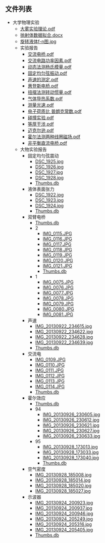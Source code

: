 

## 文件列表

- 大学物理实验
    - [大雾实验理论.pdf](https%3A//github.com/QSCTech/zju-icicles/raw/master/%E5%A4%A7%E5%AD%A6%E7%89%A9%E7%90%86%E5%AE%9E%E9%AA%8C/%E5%A4%A7%E9%9B%BE%E5%AE%9E%E9%AA%8C%E7%90%86%E8%AE%BA.pdf)
    - [抛射体数据拟合.docx](https%3A//github.com/QSCTech/zju-icicles/raw/master/%E5%A4%A7%E5%AD%A6%E7%89%A9%E7%90%86%E5%AE%9E%E9%AA%8C/%E6%8A%9B%E5%B0%84%E4%BD%93%E6%95%B0%E6%8D%AE%E6%8B%9F%E5%90%88.docx)
    - [旋转液体f-n图.jpg](https%3A//github.com/QSCTech/zju-icicles/raw/master/%E5%A4%A7%E5%AD%A6%E7%89%A9%E7%90%86%E5%AE%9E%E9%AA%8C/%E6%97%8B%E8%BD%AC%E6%B6%B2%E4%BD%93f-n%E5%9B%BE.jpg)
    - 实验报告
        - [交流电桥.pdf](https%3A//github.com/QSCTech/zju-icicles/raw/master/%E5%A4%A7%E5%AD%A6%E7%89%A9%E7%90%86%E5%AE%9E%E9%AA%8C/%E5%AE%9E%E9%AA%8C%E6%8A%A5%E5%91%8A/%E4%BA%A4%E6%B5%81%E7%94%B5%E6%A1%A5.pdf)
        - [交流电路功率因素.pdf](https%3A//github.com/QSCTech/zju-icicles/raw/master/%E5%A4%A7%E5%AD%A6%E7%89%A9%E7%90%86%E5%AE%9E%E9%AA%8C/%E5%AE%9E%E9%AA%8C%E6%8A%A5%E5%91%8A/%E4%BA%A4%E6%B5%81%E7%94%B5%E8%B7%AF%E5%8A%9F%E7%8E%87%E5%9B%A0%E7%B4%A0.pdf)
        - [动态法测杨氏模量.pdf](https%3A//github.com/QSCTech/zju-icicles/raw/master/%E5%A4%A7%E5%AD%A6%E7%89%A9%E7%90%86%E5%AE%9E%E9%AA%8C/%E5%AE%9E%E9%AA%8C%E6%8A%A5%E5%91%8A/%E5%8A%A8%E6%80%81%E6%B3%95%E6%B5%8B%E6%9D%A8%E6%B0%8F%E6%A8%A1%E9%87%8F.pdf)
        - [固定均匀弦振动.pdf](https%3A//github.com/QSCTech/zju-icicles/raw/master/%E5%A4%A7%E5%AD%A6%E7%89%A9%E7%90%86%E5%AE%9E%E9%AA%8C/%E5%AE%9E%E9%AA%8C%E6%8A%A5%E5%91%8A/%E5%9B%BA%E5%AE%9A%E5%9D%87%E5%8C%80%E5%BC%A6%E6%8C%AF%E5%8A%A8.pdf)
        - [声速的测定.pdf](https%3A//github.com/QSCTech/zju-icicles/raw/master/%E5%A4%A7%E5%AD%A6%E7%89%A9%E7%90%86%E5%AE%9E%E9%AA%8C/%E5%AE%9E%E9%AA%8C%E6%8A%A5%E5%91%8A/%E5%A3%B0%E9%80%9F%E7%9A%84%E6%B5%8B%E5%AE%9A.pdf)
        - [惠登斯电桥.pdf](https%3A//github.com/QSCTech/zju-icicles/raw/master/%E5%A4%A7%E5%AD%A6%E7%89%A9%E7%90%86%E5%AE%9E%E9%AA%8C/%E5%AE%9E%E9%AA%8C%E6%8A%A5%E5%91%8A/%E6%83%A0%E7%99%BB%E6%96%AF%E7%94%B5%E6%A1%A5.pdf)
        - [扭摆法测转动惯量.pdf](https%3A//github.com/QSCTech/zju-icicles/raw/master/%E5%A4%A7%E5%AD%A6%E7%89%A9%E7%90%86%E5%AE%9E%E9%AA%8C/%E5%AE%9E%E9%AA%8C%E6%8A%A5%E5%91%8A/%E6%89%AD%E6%91%86%E6%B3%95%E6%B5%8B%E8%BD%AC%E5%8A%A8%E6%83%AF%E9%87%8F.pdf)
        - [气体导热系数.pdf](https%3A//github.com/QSCTech/zju-icicles/raw/master/%E5%A4%A7%E5%AD%A6%E7%89%A9%E7%90%86%E5%AE%9E%E9%AA%8C/%E5%AE%9E%E9%AA%8C%E6%8A%A5%E5%91%8A/%E6%B0%94%E4%BD%93%E5%AF%BC%E7%83%AD%E7%B3%BB%E6%95%B0.pdf)
        - [测量光速.pdf](https%3A//github.com/QSCTech/zju-icicles/raw/master/%E5%A4%A7%E5%AD%A6%E7%89%A9%E7%90%86%E5%AE%9E%E9%AA%8C/%E5%AE%9E%E9%AA%8C%E6%8A%A5%E5%91%8A/%E6%B5%8B%E9%87%8F%E5%85%89%E9%80%9F.pdf)
        - [电子荷质比 普朗克常数.pdf](https%3A//github.com/QSCTech/zju-icicles/raw/master/%E5%A4%A7%E5%AD%A6%E7%89%A9%E7%90%86%E5%AE%9E%E9%AA%8C/%E5%AE%9E%E9%AA%8C%E6%8A%A5%E5%91%8A/%E7%94%B5%E5%AD%90%E8%8D%B7%E8%B4%A8%E6%AF%94%20%E6%99%AE%E6%9C%97%E5%85%8B%E5%B8%B8%E6%95%B0.pdf)
        - [碰撞实验.pdf](https%3A//github.com/QSCTech/zju-icicles/raw/master/%E5%A4%A7%E5%AD%A6%E7%89%A9%E7%90%86%E5%AE%9E%E9%AA%8C/%E5%AE%9E%E9%AA%8C%E6%8A%A5%E5%91%8A/%E7%A2%B0%E6%92%9E%E5%AE%9E%E9%AA%8C.pdf)
        - [等厚干涉.pdf](https%3A//github.com/QSCTech/zju-icicles/raw/master/%E5%A4%A7%E5%AD%A6%E7%89%A9%E7%90%86%E5%AE%9E%E9%AA%8C/%E5%AE%9E%E9%AA%8C%E6%8A%A5%E5%91%8A/%E7%AD%89%E5%8E%9A%E5%B9%B2%E6%B6%89.pdf)
        - [迈克尔逊.pdf](https%3A//github.com/QSCTech/zju-icicles/raw/master/%E5%A4%A7%E5%AD%A6%E7%89%A9%E7%90%86%E5%AE%9E%E9%AA%8C/%E5%AE%9E%E9%AA%8C%E6%8A%A5%E5%91%8A/%E8%BF%88%E5%85%8B%E5%B0%94%E9%80%8A.pdf)
        - [霍尔法测两种线圈磁场.pdf](https%3A//github.com/QSCTech/zju-icicles/raw/master/%E5%A4%A7%E5%AD%A6%E7%89%A9%E7%90%86%E5%AE%9E%E9%AA%8C/%E5%AE%9E%E9%AA%8C%E6%8A%A5%E5%91%8A/%E9%9C%8D%E5%B0%94%E6%B3%95%E6%B5%8B%E4%B8%A4%E7%A7%8D%E7%BA%BF%E5%9C%88%E7%A3%81%E5%9C%BA.pdf)
        - [非平衡直流电桥.pdf](https%3A//github.com/QSCTech/zju-icicles/raw/master/%E5%A4%A7%E5%AD%A6%E7%89%A9%E7%90%86%E5%AE%9E%E9%AA%8C/%E5%AE%9E%E9%AA%8C%E6%8A%A5%E5%91%8A/%E9%9D%9E%E5%B9%B3%E8%A1%A1%E7%9B%B4%E6%B5%81%E7%94%B5%E6%A1%A5.pdf)
    - 大物实验报告
        - 固定均匀弦震动
            - [DSC_1925.jpg](https%3A//github.com/QSCTech/zju-icicles/raw/master/%E5%A4%A7%E5%AD%A6%E7%89%A9%E7%90%86%E5%AE%9E%E9%AA%8C/%E5%A4%A7%E7%89%A9%E5%AE%9E%E9%AA%8C%E6%8A%A5%E5%91%8A/%E5%9B%BA%E5%AE%9A%E5%9D%87%E5%8C%80%E5%BC%A6%E9%9C%87%E5%8A%A8/DSC_1925.jpg)
            - [DSC_1926.jpg](https%3A//github.com/QSCTech/zju-icicles/raw/master/%E5%A4%A7%E5%AD%A6%E7%89%A9%E7%90%86%E5%AE%9E%E9%AA%8C/%E5%A4%A7%E7%89%A9%E5%AE%9E%E9%AA%8C%E6%8A%A5%E5%91%8A/%E5%9B%BA%E5%AE%9A%E5%9D%87%E5%8C%80%E5%BC%A6%E9%9C%87%E5%8A%A8/DSC_1926.jpg)
            - [DSC_1927.jpg](https%3A//github.com/QSCTech/zju-icicles/raw/master/%E5%A4%A7%E5%AD%A6%E7%89%A9%E7%90%86%E5%AE%9E%E9%AA%8C/%E5%A4%A7%E7%89%A9%E5%AE%9E%E9%AA%8C%E6%8A%A5%E5%91%8A/%E5%9B%BA%E5%AE%9A%E5%9D%87%E5%8C%80%E5%BC%A6%E9%9C%87%E5%8A%A8/DSC_1927.jpg)
            - [DSC_1928.jpg](https%3A//github.com/QSCTech/zju-icicles/raw/master/%E5%A4%A7%E5%AD%A6%E7%89%A9%E7%90%86%E5%AE%9E%E9%AA%8C/%E5%A4%A7%E7%89%A9%E5%AE%9E%E9%AA%8C%E6%8A%A5%E5%91%8A/%E5%9B%BA%E5%AE%9A%E5%9D%87%E5%8C%80%E5%BC%A6%E9%9C%87%E5%8A%A8/DSC_1928.jpg)
            - [Thumbs.db](https%3A//github.com/QSCTech/zju-icicles/raw/master/%E5%A4%A7%E5%AD%A6%E7%89%A9%E7%90%86%E5%AE%9E%E9%AA%8C/%E5%A4%A7%E7%89%A9%E5%AE%9E%E9%AA%8C%E6%8A%A5%E5%91%8A/%E5%9B%BA%E5%AE%9A%E5%9D%87%E5%8C%80%E5%BC%A6%E9%9C%87%E5%8A%A8/Thumbs.db)
        - 液体表面张力
            - [DSC_1922.jpg](https%3A//github.com/QSCTech/zju-icicles/raw/master/%E5%A4%A7%E5%AD%A6%E7%89%A9%E7%90%86%E5%AE%9E%E9%AA%8C/%E5%A4%A7%E7%89%A9%E5%AE%9E%E9%AA%8C%E6%8A%A5%E5%91%8A/%E6%B6%B2%E4%BD%93%E8%A1%A8%E9%9D%A2%E5%BC%A0%E5%8A%9B/DSC_1922.jpg)
            - [DSC_1923.jpg](https%3A//github.com/QSCTech/zju-icicles/raw/master/%E5%A4%A7%E5%AD%A6%E7%89%A9%E7%90%86%E5%AE%9E%E9%AA%8C/%E5%A4%A7%E7%89%A9%E5%AE%9E%E9%AA%8C%E6%8A%A5%E5%91%8A/%E6%B6%B2%E4%BD%93%E8%A1%A8%E9%9D%A2%E5%BC%A0%E5%8A%9B/DSC_1923.jpg)
            - [DSC_1924.jpg](https%3A//github.com/QSCTech/zju-icicles/raw/master/%E5%A4%A7%E5%AD%A6%E7%89%A9%E7%90%86%E5%AE%9E%E9%AA%8C/%E5%A4%A7%E7%89%A9%E5%AE%9E%E9%AA%8C%E6%8A%A5%E5%91%8A/%E6%B6%B2%E4%BD%93%E8%A1%A8%E9%9D%A2%E5%BC%A0%E5%8A%9B/DSC_1924.jpg)
            - [Thumbs.db](https%3A//github.com/QSCTech/zju-icicles/raw/master/%E5%A4%A7%E5%AD%A6%E7%89%A9%E7%90%86%E5%AE%9E%E9%AA%8C/%E5%A4%A7%E7%89%A9%E5%AE%9E%E9%AA%8C%E6%8A%A5%E5%91%8A/%E6%B6%B2%E4%BD%93%E8%A1%A8%E9%9D%A2%E5%BC%A0%E5%8A%9B/Thumbs.db)
        - 双臂电桥
            - [Thumbs.db](https%3A//github.com/QSCTech/zju-icicles/raw/master/%E5%A4%A7%E5%AD%A6%E7%89%A9%E7%90%86%E5%AE%9E%E9%AA%8C/%E5%A4%A7%E7%89%A9%E5%AE%9E%E9%AA%8C%E6%8A%A5%E5%91%8A/%E5%8F%8C%E8%87%82%E7%94%B5%E6%A1%A5/Thumbs.db)
            - 2
                - [IMG_0115.JPG](https%3A//github.com/QSCTech/zju-icicles/raw/master/%E5%A4%A7%E5%AD%A6%E7%89%A9%E7%90%86%E5%AE%9E%E9%AA%8C/%E5%A4%A7%E7%89%A9%E5%AE%9E%E9%AA%8C%E6%8A%A5%E5%91%8A/%E5%8F%8C%E8%87%82%E7%94%B5%E6%A1%A5/2/IMG_0115.JPG)
                - [IMG_0116.JPG](https%3A//github.com/QSCTech/zju-icicles/raw/master/%E5%A4%A7%E5%AD%A6%E7%89%A9%E7%90%86%E5%AE%9E%E9%AA%8C/%E5%A4%A7%E7%89%A9%E5%AE%9E%E9%AA%8C%E6%8A%A5%E5%91%8A/%E5%8F%8C%E8%87%82%E7%94%B5%E6%A1%A5/2/IMG_0116.JPG)
                - [IMG_0117.JPG](https%3A//github.com/QSCTech/zju-icicles/raw/master/%E5%A4%A7%E5%AD%A6%E7%89%A9%E7%90%86%E5%AE%9E%E9%AA%8C/%E5%A4%A7%E7%89%A9%E5%AE%9E%E9%AA%8C%E6%8A%A5%E5%91%8A/%E5%8F%8C%E8%87%82%E7%94%B5%E6%A1%A5/2/IMG_0117.JPG)
                - [IMG_0118.JPG](https%3A//github.com/QSCTech/zju-icicles/raw/master/%E5%A4%A7%E5%AD%A6%E7%89%A9%E7%90%86%E5%AE%9E%E9%AA%8C/%E5%A4%A7%E7%89%A9%E5%AE%9E%E9%AA%8C%E6%8A%A5%E5%91%8A/%E5%8F%8C%E8%87%82%E7%94%B5%E6%A1%A5/2/IMG_0118.JPG)
                - [IMG_0119.JPG](https%3A//github.com/QSCTech/zju-icicles/raw/master/%E5%A4%A7%E5%AD%A6%E7%89%A9%E7%90%86%E5%AE%9E%E9%AA%8C/%E5%A4%A7%E7%89%A9%E5%AE%9E%E9%AA%8C%E6%8A%A5%E5%91%8A/%E5%8F%8C%E8%87%82%E7%94%B5%E6%A1%A5/2/IMG_0119.JPG)
                - [IMG_0120.JPG](https%3A//github.com/QSCTech/zju-icicles/raw/master/%E5%A4%A7%E5%AD%A6%E7%89%A9%E7%90%86%E5%AE%9E%E9%AA%8C/%E5%A4%A7%E7%89%A9%E5%AE%9E%E9%AA%8C%E6%8A%A5%E5%91%8A/%E5%8F%8C%E8%87%82%E7%94%B5%E6%A1%A5/2/IMG_0120.JPG)
                - [IMG_0121.JPG](https%3A//github.com/QSCTech/zju-icicles/raw/master/%E5%A4%A7%E5%AD%A6%E7%89%A9%E7%90%86%E5%AE%9E%E9%AA%8C/%E5%A4%A7%E7%89%A9%E5%AE%9E%E9%AA%8C%E6%8A%A5%E5%91%8A/%E5%8F%8C%E8%87%82%E7%94%B5%E6%A1%A5/2/IMG_0121.JPG)
                - [Thumbs.db](https%3A//github.com/QSCTech/zju-icicles/raw/master/%E5%A4%A7%E5%AD%A6%E7%89%A9%E7%90%86%E5%AE%9E%E9%AA%8C/%E5%A4%A7%E7%89%A9%E5%AE%9E%E9%AA%8C%E6%8A%A5%E5%91%8A/%E5%8F%8C%E8%87%82%E7%94%B5%E6%A1%A5/2/Thumbs.db)
            - 1
                - [IMG_0075.JPG](https%3A//github.com/QSCTech/zju-icicles/raw/master/%E5%A4%A7%E5%AD%A6%E7%89%A9%E7%90%86%E5%AE%9E%E9%AA%8C/%E5%A4%A7%E7%89%A9%E5%AE%9E%E9%AA%8C%E6%8A%A5%E5%91%8A/%E5%8F%8C%E8%87%82%E7%94%B5%E6%A1%A5/1/IMG_0075.JPG)
                - [IMG_0076.JPG](https%3A//github.com/QSCTech/zju-icicles/raw/master/%E5%A4%A7%E5%AD%A6%E7%89%A9%E7%90%86%E5%AE%9E%E9%AA%8C/%E5%A4%A7%E7%89%A9%E5%AE%9E%E9%AA%8C%E6%8A%A5%E5%91%8A/%E5%8F%8C%E8%87%82%E7%94%B5%E6%A1%A5/1/IMG_0076.JPG)
                - [IMG_0077.JPG](https%3A//github.com/QSCTech/zju-icicles/raw/master/%E5%A4%A7%E5%AD%A6%E7%89%A9%E7%90%86%E5%AE%9E%E9%AA%8C/%E5%A4%A7%E7%89%A9%E5%AE%9E%E9%AA%8C%E6%8A%A5%E5%91%8A/%E5%8F%8C%E8%87%82%E7%94%B5%E6%A1%A5/1/IMG_0077.JPG)
                - [IMG_0078.JPG](https%3A//github.com/QSCTech/zju-icicles/raw/master/%E5%A4%A7%E5%AD%A6%E7%89%A9%E7%90%86%E5%AE%9E%E9%AA%8C/%E5%A4%A7%E7%89%A9%E5%AE%9E%E9%AA%8C%E6%8A%A5%E5%91%8A/%E5%8F%8C%E8%87%82%E7%94%B5%E6%A1%A5/1/IMG_0078.JPG)
                - [IMG_0079.JPG](https%3A//github.com/QSCTech/zju-icicles/raw/master/%E5%A4%A7%E5%AD%A6%E7%89%A9%E7%90%86%E5%AE%9E%E9%AA%8C/%E5%A4%A7%E7%89%A9%E5%AE%9E%E9%AA%8C%E6%8A%A5%E5%91%8A/%E5%8F%8C%E8%87%82%E7%94%B5%E6%A1%A5/1/IMG_0079.JPG)
                - [IMG_0080.JPG](https%3A//github.com/QSCTech/zju-icicles/raw/master/%E5%A4%A7%E5%AD%A6%E7%89%A9%E7%90%86%E5%AE%9E%E9%AA%8C/%E5%A4%A7%E7%89%A9%E5%AE%9E%E9%AA%8C%E6%8A%A5%E5%91%8A/%E5%8F%8C%E8%87%82%E7%94%B5%E6%A1%A5/1/IMG_0080.JPG)
                - [IMG_0081.JPG](https%3A//github.com/QSCTech/zju-icicles/raw/master/%E5%A4%A7%E5%AD%A6%E7%89%A9%E7%90%86%E5%AE%9E%E9%AA%8C/%E5%A4%A7%E7%89%A9%E5%AE%9E%E9%AA%8C%E6%8A%A5%E5%91%8A/%E5%8F%8C%E8%87%82%E7%94%B5%E6%A1%A5/1/IMG_0081.JPG)
        - 声速
            - [IMG_20130922_234615.jpg](https%3A//github.com/QSCTech/zju-icicles/raw/master/%E5%A4%A7%E5%AD%A6%E7%89%A9%E7%90%86%E5%AE%9E%E9%AA%8C/%E5%A4%A7%E7%89%A9%E5%AE%9E%E9%AA%8C%E6%8A%A5%E5%91%8A/%E5%A3%B0%E9%80%9F/IMG_20130922_234615.jpg)
            - [IMG_20130922_234622.jpg](https%3A//github.com/QSCTech/zju-icicles/raw/master/%E5%A4%A7%E5%AD%A6%E7%89%A9%E7%90%86%E5%AE%9E%E9%AA%8C/%E5%A4%A7%E7%89%A9%E5%AE%9E%E9%AA%8C%E6%8A%A5%E5%91%8A/%E5%A3%B0%E9%80%9F/IMG_20130922_234622.jpg)
            - [IMG_20130922_234628.jpg](https%3A//github.com/QSCTech/zju-icicles/raw/master/%E5%A4%A7%E5%AD%A6%E7%89%A9%E7%90%86%E5%AE%9E%E9%AA%8C/%E5%A4%A7%E7%89%A9%E5%AE%9E%E9%AA%8C%E6%8A%A5%E5%91%8A/%E5%A3%B0%E9%80%9F/IMG_20130922_234628.jpg)
            - [IMG_20130922_234639.jpg](https%3A//github.com/QSCTech/zju-icicles/raw/master/%E5%A4%A7%E5%AD%A6%E7%89%A9%E7%90%86%E5%AE%9E%E9%AA%8C/%E5%A4%A7%E7%89%A9%E5%AE%9E%E9%AA%8C%E6%8A%A5%E5%91%8A/%E5%A3%B0%E9%80%9F/IMG_20130922_234639.jpg)
            - [Thumbs.db](https%3A//github.com/QSCTech/zju-icicles/raw/master/%E5%A4%A7%E5%AD%A6%E7%89%A9%E7%90%86%E5%AE%9E%E9%AA%8C/%E5%A4%A7%E7%89%A9%E5%AE%9E%E9%AA%8C%E6%8A%A5%E5%91%8A/%E5%A3%B0%E9%80%9F/Thumbs.db)
        - 交流电
            - [IMG_0109.JPG](https%3A//github.com/QSCTech/zju-icicles/raw/master/%E5%A4%A7%E5%AD%A6%E7%89%A9%E7%90%86%E5%AE%9E%E9%AA%8C/%E5%A4%A7%E7%89%A9%E5%AE%9E%E9%AA%8C%E6%8A%A5%E5%91%8A/%E4%BA%A4%E6%B5%81%E7%94%B5/IMG_0109.JPG)
            - [IMG_0110.JPG](https%3A//github.com/QSCTech/zju-icicles/raw/master/%E5%A4%A7%E5%AD%A6%E7%89%A9%E7%90%86%E5%AE%9E%E9%AA%8C/%E5%A4%A7%E7%89%A9%E5%AE%9E%E9%AA%8C%E6%8A%A5%E5%91%8A/%E4%BA%A4%E6%B5%81%E7%94%B5/IMG_0110.JPG)
            - [IMG_0111.JPG](https%3A//github.com/QSCTech/zju-icicles/raw/master/%E5%A4%A7%E5%AD%A6%E7%89%A9%E7%90%86%E5%AE%9E%E9%AA%8C/%E5%A4%A7%E7%89%A9%E5%AE%9E%E9%AA%8C%E6%8A%A5%E5%91%8A/%E4%BA%A4%E6%B5%81%E7%94%B5/IMG_0111.JPG)
            - [IMG_0112.JPG](https%3A//github.com/QSCTech/zju-icicles/raw/master/%E5%A4%A7%E5%AD%A6%E7%89%A9%E7%90%86%E5%AE%9E%E9%AA%8C/%E5%A4%A7%E7%89%A9%E5%AE%9E%E9%AA%8C%E6%8A%A5%E5%91%8A/%E4%BA%A4%E6%B5%81%E7%94%B5/IMG_0112.JPG)
            - [IMG_0113.JPG](https%3A//github.com/QSCTech/zju-icicles/raw/master/%E5%A4%A7%E5%AD%A6%E7%89%A9%E7%90%86%E5%AE%9E%E9%AA%8C/%E5%A4%A7%E7%89%A9%E5%AE%9E%E9%AA%8C%E6%8A%A5%E5%91%8A/%E4%BA%A4%E6%B5%81%E7%94%B5/IMG_0113.JPG)
            - [IMG_0114.JPG](https%3A//github.com/QSCTech/zju-icicles/raw/master/%E5%A4%A7%E5%AD%A6%E7%89%A9%E7%90%86%E5%AE%9E%E9%AA%8C/%E5%A4%A7%E7%89%A9%E5%AE%9E%E9%AA%8C%E6%8A%A5%E5%91%8A/%E4%BA%A4%E6%B5%81%E7%94%B5/IMG_0114.JPG)
            - [Thumbs.db](https%3A//github.com/QSCTech/zju-icicles/raw/master/%E5%A4%A7%E5%AD%A6%E7%89%A9%E7%90%86%E5%AE%9E%E9%AA%8C/%E5%A4%A7%E7%89%A9%E5%AE%9E%E9%AA%8C%E6%8A%A5%E5%91%8A/%E4%BA%A4%E6%B5%81%E7%94%B5/Thumbs.db)
        - 霍尔效应
            - [Thumbs.db](https%3A//github.com/QSCTech/zju-icicles/raw/master/%E5%A4%A7%E5%AD%A6%E7%89%A9%E7%90%86%E5%AE%9E%E9%AA%8C/%E5%A4%A7%E7%89%A9%E5%AE%9E%E9%AA%8C%E6%8A%A5%E5%91%8A/%E9%9C%8D%E5%B0%94%E6%95%88%E5%BA%94/Thumbs.db)
            - 94
                - [IMG_20130926_230605.jpg](https%3A//github.com/QSCTech/zju-icicles/raw/master/%E5%A4%A7%E5%AD%A6%E7%89%A9%E7%90%86%E5%AE%9E%E9%AA%8C/%E5%A4%A7%E7%89%A9%E5%AE%9E%E9%AA%8C%E6%8A%A5%E5%91%8A/%E9%9C%8D%E5%B0%94%E6%95%88%E5%BA%94/94/IMG_20130926_230605.jpg)
                - [IMG_20130926_230612.jpg](https%3A//github.com/QSCTech/zju-icicles/raw/master/%E5%A4%A7%E5%AD%A6%E7%89%A9%E7%90%86%E5%AE%9E%E9%AA%8C/%E5%A4%A7%E7%89%A9%E5%AE%9E%E9%AA%8C%E6%8A%A5%E5%91%8A/%E9%9C%8D%E5%B0%94%E6%95%88%E5%BA%94/94/IMG_20130926_230612.jpg)
                - [IMG_20130926_230621.jpg](https%3A//github.com/QSCTech/zju-icicles/raw/master/%E5%A4%A7%E5%AD%A6%E7%89%A9%E7%90%86%E5%AE%9E%E9%AA%8C/%E5%A4%A7%E7%89%A9%E5%AE%9E%E9%AA%8C%E6%8A%A5%E5%91%8A/%E9%9C%8D%E5%B0%94%E6%95%88%E5%BA%94/94/IMG_20130926_230621.jpg)
                - [IMG_20130926_230627.jpg](https%3A//github.com/QSCTech/zju-icicles/raw/master/%E5%A4%A7%E5%AD%A6%E7%89%A9%E7%90%86%E5%AE%9E%E9%AA%8C/%E5%A4%A7%E7%89%A9%E5%AE%9E%E9%AA%8C%E6%8A%A5%E5%91%8A/%E9%9C%8D%E5%B0%94%E6%95%88%E5%BA%94/94/IMG_20130926_230627.jpg)
                - [IMG_20130926_230633.jpg](https%3A//github.com/QSCTech/zju-icicles/raw/master/%E5%A4%A7%E5%AD%A6%E7%89%A9%E7%90%86%E5%AE%9E%E9%AA%8C/%E5%A4%A7%E7%89%A9%E5%AE%9E%E9%AA%8C%E6%8A%A5%E5%91%8A/%E9%9C%8D%E5%B0%94%E6%95%88%E5%BA%94/94/IMG_20130926_230633.jpg)
            - 95
                - [IMG_20130928_173013.jpg](https%3A//github.com/QSCTech/zju-icicles/raw/master/%E5%A4%A7%E5%AD%A6%E7%89%A9%E7%90%86%E5%AE%9E%E9%AA%8C/%E5%A4%A7%E7%89%A9%E5%AE%9E%E9%AA%8C%E6%8A%A5%E5%91%8A/%E9%9C%8D%E5%B0%94%E6%95%88%E5%BA%94/95/IMG_20130928_173013.jpg)
                - [IMG_20130928_173033.jpg](https%3A//github.com/QSCTech/zju-icicles/raw/master/%E5%A4%A7%E5%AD%A6%E7%89%A9%E7%90%86%E5%AE%9E%E9%AA%8C/%E5%A4%A7%E7%89%A9%E5%AE%9E%E9%AA%8C%E6%8A%A5%E5%91%8A/%E9%9C%8D%E5%B0%94%E6%95%88%E5%BA%94/95/IMG_20130928_173033.jpg)
                - [IMG_20130928_173040.jpg](https%3A//github.com/QSCTech/zju-icicles/raw/master/%E5%A4%A7%E5%AD%A6%E7%89%A9%E7%90%86%E5%AE%9E%E9%AA%8C/%E5%A4%A7%E7%89%A9%E5%AE%9E%E9%AA%8C%E6%8A%A5%E5%91%8A/%E9%9C%8D%E5%B0%94%E6%95%88%E5%BA%94/95/IMG_20130928_173040.jpg)
                - [Thumbs.db](https%3A//github.com/QSCTech/zju-icicles/raw/master/%E5%A4%A7%E5%AD%A6%E7%89%A9%E7%90%86%E5%AE%9E%E9%AA%8C/%E5%A4%A7%E7%89%A9%E5%AE%9E%E9%AA%8C%E6%8A%A5%E5%91%8A/%E9%9C%8D%E5%B0%94%E6%95%88%E5%BA%94/95/Thumbs.db)
        - 空气密度
            - [IMG_20130928_185008.jpg](https%3A//github.com/QSCTech/zju-icicles/raw/master/%E5%A4%A7%E5%AD%A6%E7%89%A9%E7%90%86%E5%AE%9E%E9%AA%8C/%E5%A4%A7%E7%89%A9%E5%AE%9E%E9%AA%8C%E6%8A%A5%E5%91%8A/%E7%A9%BA%E6%B0%94%E5%AF%86%E5%BA%A6/IMG_20130928_185008.jpg)
            - [IMG_20130928_185014.jpg](https%3A//github.com/QSCTech/zju-icicles/raw/master/%E5%A4%A7%E5%AD%A6%E7%89%A9%E7%90%86%E5%AE%9E%E9%AA%8C/%E5%A4%A7%E7%89%A9%E5%AE%9E%E9%AA%8C%E6%8A%A5%E5%91%8A/%E7%A9%BA%E6%B0%94%E5%AF%86%E5%BA%A6/IMG_20130928_185014.jpg)
            - [IMG_20130928_185020.jpg](https%3A//github.com/QSCTech/zju-icicles/raw/master/%E5%A4%A7%E5%AD%A6%E7%89%A9%E7%90%86%E5%AE%9E%E9%AA%8C/%E5%A4%A7%E7%89%A9%E5%AE%9E%E9%AA%8C%E6%8A%A5%E5%91%8A/%E7%A9%BA%E6%B0%94%E5%AF%86%E5%BA%A6/IMG_20130928_185020.jpg)
            - [IMG_20130928_185027.jpg](https%3A//github.com/QSCTech/zju-icicles/raw/master/%E5%A4%A7%E5%AD%A6%E7%89%A9%E7%90%86%E5%AE%9E%E9%AA%8C/%E5%A4%A7%E7%89%A9%E5%AE%9E%E9%AA%8C%E6%8A%A5%E5%91%8A/%E7%A9%BA%E6%B0%94%E5%AF%86%E5%BA%A6/IMG_20130928_185027.jpg)
        - 示波器
            - [IMG_20130924_200923.jpg](https%3A//github.com/QSCTech/zju-icicles/raw/master/%E5%A4%A7%E5%AD%A6%E7%89%A9%E7%90%86%E5%AE%9E%E9%AA%8C/%E5%A4%A7%E7%89%A9%E5%AE%9E%E9%AA%8C%E6%8A%A5%E5%91%8A/%E7%A4%BA%E6%B3%A2%E5%99%A8/IMG_20130924_200923.jpg)
            - [IMG_20130924_200937.jpg](https%3A//github.com/QSCTech/zju-icicles/raw/master/%E5%A4%A7%E5%AD%A6%E7%89%A9%E7%90%86%E5%AE%9E%E9%AA%8C/%E5%A4%A7%E7%89%A9%E5%AE%9E%E9%AA%8C%E6%8A%A5%E5%91%8A/%E7%A4%BA%E6%B3%A2%E5%99%A8/IMG_20130924_200937.jpg)
            - [IMG_20130924_200946.jpg](https%3A//github.com/QSCTech/zju-icicles/raw/master/%E5%A4%A7%E5%AD%A6%E7%89%A9%E7%90%86%E5%AE%9E%E9%AA%8C/%E5%A4%A7%E7%89%A9%E5%AE%9E%E9%AA%8C%E6%8A%A5%E5%91%8A/%E7%A4%BA%E6%B3%A2%E5%99%A8/IMG_20130924_200946.jpg)
            - [IMG_20130924_205249.jpg](https%3A//github.com/QSCTech/zju-icicles/raw/master/%E5%A4%A7%E5%AD%A6%E7%89%A9%E7%90%86%E5%AE%9E%E9%AA%8C/%E5%A4%A7%E7%89%A9%E5%AE%9E%E9%AA%8C%E6%8A%A5%E5%91%8A/%E7%A4%BA%E6%B3%A2%E5%99%A8/IMG_20130924_205249.jpg)
            - [IMG_20130924_205316.jpg](https%3A//github.com/QSCTech/zju-icicles/raw/master/%E5%A4%A7%E5%AD%A6%E7%89%A9%E7%90%86%E5%AE%9E%E9%AA%8C/%E5%A4%A7%E7%89%A9%E5%AE%9E%E9%AA%8C%E6%8A%A5%E5%91%8A/%E7%A4%BA%E6%B3%A2%E5%99%A8/IMG_20130924_205316.jpg)
            - [IMG_20130924_205405.jpg](https%3A//github.com/QSCTech/zju-icicles/raw/master/%E5%A4%A7%E5%AD%A6%E7%89%A9%E7%90%86%E5%AE%9E%E9%AA%8C/%E5%A4%A7%E7%89%A9%E5%AE%9E%E9%AA%8C%E6%8A%A5%E5%91%8A/%E7%A4%BA%E6%B3%A2%E5%99%A8/IMG_20130924_205405.jpg)
            - [Thumbs.db](https%3A//github.com/QSCTech/zju-icicles/raw/master/%E5%A4%A7%E5%AD%A6%E7%89%A9%E7%90%86%E5%AE%9E%E9%AA%8C/%E5%A4%A7%E7%89%A9%E5%AE%9E%E9%AA%8C%E6%8A%A5%E5%91%8A/%E7%A4%BA%E6%B3%A2%E5%99%A8/Thumbs.db)
